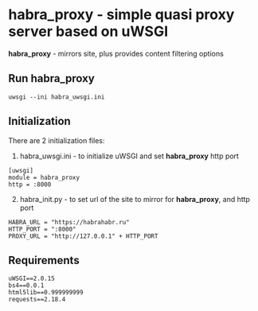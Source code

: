 # habra_proxy - simple quasi proxy server based on uWSGI

**habra_proxy** - mirrors site,  plus provides content filtering options

## Run habra_proxy
```
uwsgi --ini habra_uwsgi.ini
```
## Initialization
There are 2 initialization files:
1) habra_uwsgi.ini - to initialize uWSGI and set **habra_proxy** http port
```
[uwsgi]
module = habra_proxy 
http = :8000
```
2) habra_init.py - to set url of the site to mirror for **habra_proxy**, and http port
```
HABRA_URL = "https://habrahabr.ru"
HTTP_PORT = ":8000"
PROXY_URL = "http://127.0.0.1" + HTTP_PORT
```
## Requirements
```
uWSGI==2.0.15
bs4==0.0.1
html5lib==0.999999999
requests==2.18.4
```
